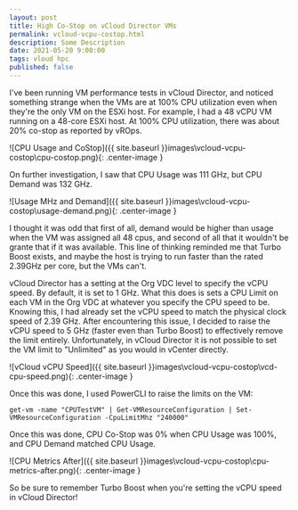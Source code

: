 ```yaml
---
layout: post
title: High Co-Stop on vCloud Director VMs
permalink: vcloud-vcpu-costop.html
description: Some Description
date: 2021-05-20 9:00:00
tags: vloud hpc 
published: false
---
```

I've been running VM performance tests in vCloud Director, and noticed something strange when the VMs are at 100% CPU utilization even when they're the only VM on the ESXi host.  For example, I had a 48 vCPU VM running on a 48-core ESXi host.  At 100% CPU utilization, there was about 20% co-stop as reported by vROps.  

![CPU Usage and CoStop]({{ site.baseurl }}images\vcloud-vcpu-costop\cpu-costop.png){: .center-image }

On further investigation, I saw that CPU Usage was 111 GHz, but CPU Demand was 132 GHz.

![Usage MHz and Demand]({{ site.baseurl }}images\vcloud-vcpu-costop\usage-demand.png){: .center-image }

I thought it was odd that first of all, demand would be higher than usage when the VM was assigned all 48 cpus, and second of all that it wouldn't be grante that if it was available.  This line of thinking reminded me that Turbo Boost exists, and maybe the host is trying to run faster than the rated 2.39GHz per core, but the VMs can't.

vCloud Director has a setting at the Org VDC level to specify the vCPU speed.  By default, it is set to 1 GHz.  What this does is sets a CPU Limit on each VM in the Org VDC at whatever you specify the CPU speed to be.  Knowing this, I had already set the vCPU speed to match the physical clock speed of 2.39 GHz.  After encountering this issue, I decided to raise the vCPU speed to 5 GHz (faster even than Turbo Boost) to effectively remove the limit entirely.  Unfortunately, in vCloud Director it is not possible to set the VM limit to "Unlimited" as you would in vCenter directly.

![vCloud vCPU Speed]({{ site.baseurl }}images\vcloud-vcpu-costop\vcd-cpu-speed.png){: .center-image }

Once this was done, I used PowerCLI to raise the limits on the VM:
```posh
get-vm -name "CPUTestVM" | Get-VMResourceConfiguration | Set-VMResourceConfiguration -CpuLimitMhz "240000"
```
Once this was done, CPU Co-Stop was 0% when CPU Usage was 100%, and CPU Demand matched CPU Usage.

![CPU Metrics After]({{ site.baseurl }}images\vcloud-vcpu-costop\cpu-metrics-after.png){: .center-image }

So be sure to remember Turbo Boost when you're setting the vCPU speed in vCloud Director!
